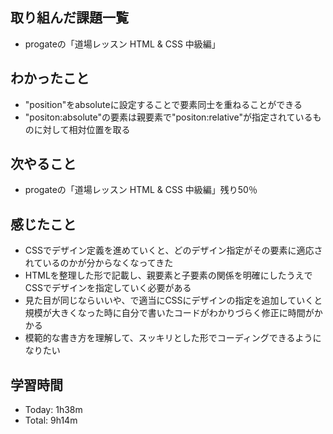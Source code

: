 ## 取り組んだ課題一覧
- progateの「道場レッスン HTML & CSS 中級編」
## わかったこと
- "position"をabsoluteに設定することで要素同士を重ねることができる
- "positon:absolute"の要素は親要素で"positon:relative"が指定されているものに対して相対位置を取る
## 次やること
- progateの「道場レッスン HTML & CSS 中級編」残り50％
## 感じたこと
- CSSでデザイン定義を進めていくと、どのデザイン指定がその要素に適応されているのかが分からなくなってきた
- HTMLを整理した形で記載し、親要素と子要素の関係を明確にしたうえでCSSでデザインを指定していく必要がある
- 見た目が同じならいいや、で適当にCSSにデザインの指定を追加していくと規模が大きくなった時に自分で書いたコードがわかりづらく修正に時間がかかる
- 模範的な書き方を理解して、スッキリとした形でコーディングできるようになりたい
## 学習時間
- Today: 1h38m
- Total: 9h14m
